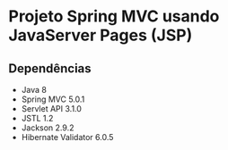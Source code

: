 # Projeto Spring MVC usando JavaServer Pages (JSP)

## Dependências
- Java 8
- Spring MVC 5.0.1
- Servlet API 3.1.0
- JSTL 1.2
- Jackson 2.9.2
- Hibernate Validator 6.0.5